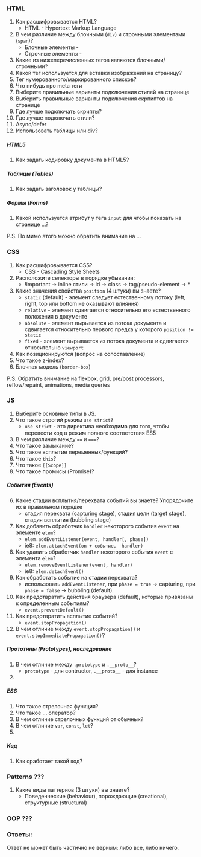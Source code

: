 ### HTML
1. Как расшифровывается HTML?
   * HTML - Hypertext Markup Language
2. В чем различие между блочными (`div`) и строчными элементами (`span`)?
   * Блочные элементы - 
   * Строчные элементы - 
2. Какие из нижеперечисленных тегов являются блочными/строчными?
3. Какой тег используется для вставки изображений на страницу?
4. Тег нумерованного/маркированного списков?
5. Что нибудь про meta теги
6. Выберите правильные варианты подключения стилей на странице
7. Выберить правильные варианты подключения скрпиптов на странице
8. Где лучше подключать скрипты? 
9. Где лучше подключать стили?
10. Async/defer
11. Использовать таблицы или div?

##### HTML5
1. Как задать кодировку документа в HTML5?

##### Таблицы (Tables)
1. Как задать заголовок у таблицы?

##### Формы (Forms)
1. Какой используется атрибут у тега `input` для чтобы показать на странице ...?

P.S. По мимо этого можно обратить внимание на ...

### CSS
1. Как расшифровывается CSS?
      * CSS - Cascading Style Sheets
4. Расположите селекторы в порядке убывания:
    * !important -> inline стили -> id -> class -> tag/pseudo-element -> *
6. Какие значения свойства `position` (4 штуки) вы знаете?
    * `static` (default) - элемент следует естественному потоку (left, right, top или bottom не оказывают влияния)
    * `relative` - элемент сдвигается относительно его естественного положения в документе
    * `absolute` - элемент вырывается из потока документа и сдвигается относительно первого предка у которого `position != static`
    * `fixed` - элемент вырывается из потока документа и сдвигается относительно `viewport`
7. Как позиционируются (вопрос на сопоставление)
5. Что такое z-index?
8. Блочная модель (`border-box`)

P.S. Обратить внимание на flexbox, grid, pre/post processors, reflow/repaint, animations, media queries

### JS
1. Выберите основные типы в JS.
2. Что такое строгий режим `use strict`?
      * `use strict` - это директива необходима для того, чтобы перевести код в режим полного соответствия ES5
2. В чем различие между `==` и `===`?
4. Что такое замыкание?
5. Что такое всплытие переменных/функций?
6. Что такое `this`?
7. Что такое `[[Scope]]`
7. Что такое промисы (Promise)?

##### События (Events)
6. Какие стадии всплытия/перехвата событий вы знаете? Упорядочите их в правильном порядке
      * стадия перехвата (capturing stage), стадия цели (target stage), стадия всплытия (bubbling stage)
7. Как добавить обработчик `handler` некоторого события `event` на элементе `elem`?
      * `elem.addEventListener(event, handler[, phase])`
      * ie8: `elem.attachEvent(on + событие,  handler)`
8. Как удалить обработчик `handler` некоторого события `event` с элемента `elem`?
      * `elem.removeEventListener(event, handler)`
      * ie8: `elem.detachEvent()`
9. Как обработать событие на стадии перехвата?
      * использовать `addEventListener`, при `phase = true` -> capturing, при `phase = false` -> bubbling (default).
7. Как предотвратить действия браузера (default), которые привязаны к определенным событиям?
      * `event.preventDefault()`
8. Как предотвратить всплытие событий?
      * `event.stopPropagation()`
9. В чем отличие между `event.stopPropagation()` и `event.stopImmediatePropagation()`?

##### Прототипы (Prototypes), наследование 
1. В чем отличие между `.prototype` и `.__proto__`?
      * `prototype` - для contructor, `.__proto__` - для instance
2.

##### ES6
1. Что такое стрелочная функция?
2. Что такое ... оператор?
3. В чем отличие стрелочных функций от обычных?
4. В чем отличие `var`, `const`, `let`?
5.

##### Код
1. Как сработает такой код?

### Patterns ???
1. Какие виды паттернов (3 штуки) вы знаете?
      * Поведенческие (behaviour), порождающие (creational), структурные (structural)  

### OOP ???

### Ответы:
Ответ не может быть частично не верным: либо все, либо ничего.
